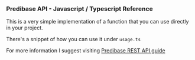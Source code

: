 ### Predibase API - Javascript / Typescript Reference

This is a very simple implementation of a function that you can use directly in your project.

There's a snippet of how you can use it under `usage.ts`

For more information I suggest visiting [Predibase REST API guide](https://docs.predibase.com/user-guide/inference/rest_api)
